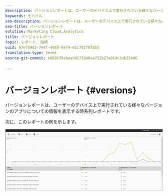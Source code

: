 ```yaml
---
description: バージョンレポートは、ユーザーのデバイス上で実行されている様々なバージョンのアプリについての情報を表示する時系列レポートです。
keywords: モバイル
seo-description: バージョンレポートは、ユーザーのデバイス上で実行されている様々なバージョンのアプリについての情報を表示する時系列レポートです。
seo-title: バージョンレポート
solution: Marketing Cloud,Analytics
title: バージョンレポート
topic: レポート, 指標
uuid: 67e759d3-7e4f-4985-9e74-61c782f0fbb5
translation-type: tm+mt
source-git-commit: e9691f9cbeadd171948aa752b27a014c3ab254d6

---
```



# バージョンレポート {#versions}

バージョンレポートは、ユーザーのデバイス上で実行されている様々なバージョンのアプリについての情報を表示する時系列レポートです。

次に、このレポートの例を示します。

![](assets/report_versions.png)

